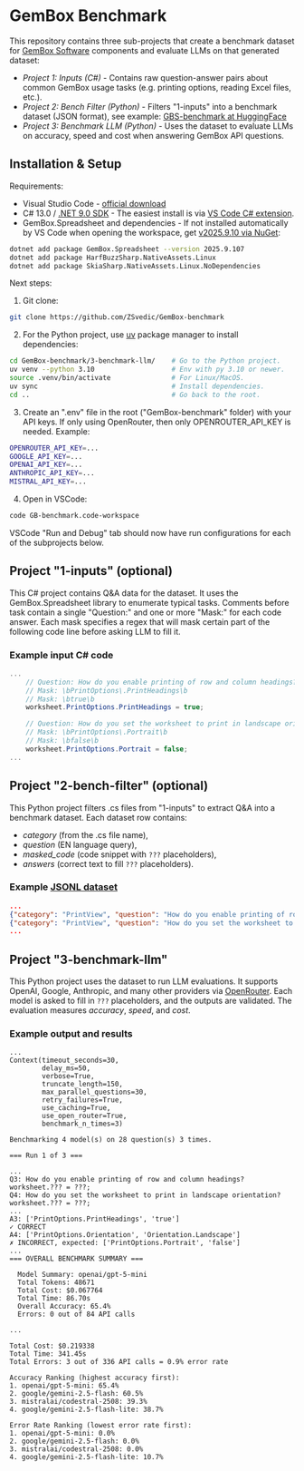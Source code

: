 # GemBox Benchmark

This repository contains three sub-projects that create a benchmark dataset for [GemBox Software](https://www.gemboxsoftware.com/) components and evaluate LLMs on that generated dataset: 

+ *Project 1: Inputs (C#)* - Contains raw question-answer pairs about common GemBox usage tasks (e.g. printing options, reading Excel files, etc.).
+ *Project 2: Bench Filter (Python)* - Filters "1-inputs" into a benchmark dataset (JSON format), see example: [GBS-benchmark at HuggingFace](https://huggingface.co/datasets/ZSvedic/GBS-benchmark)
+ *Project 3: Benchmark LLM (Python)* - Uses the dataset to evaluate LLMs on accuracy, speed and cost when answering GemBox API questions.

## Installation & Setup

Requirements:
+ Visual Studio Code - [official download](https://code.visualstudio.com/download)
+ C# 13.0 / [.NET 9.0 SDK](https://dotnet.microsoft.com/en-us/download/dotnet/9.0) - The easiest install is via [VS Code C# extension](https://marketplace.visualstudio.com/items?itemName=ms-dotnettools.csharp).
+ GemBox.Spreadsheet and dependencies - If not installed automatically by VS Code when opening the workspace, get [v2025.9.10 via NuGet](https://www.nuget.org/packages/GemBox.Spreadsheet/):
```bash
dotnet add package GemBox.Spreadsheet --version 2025.9.107
dotnet add package HarfBuzzSharp.NativeAssets.Linux
dotnet add package SkiaSharp.NativeAssets.Linux.NoDependencies
```

Next steps:
1. Git clone:
```bash
git clone https://github.com/ZSvedic/GemBox-benchmark
```
2. For the Python project, use [uv](https://github.com/astral-sh/uv) package manager to install dependencies:
```bash
cd GemBox-benchmark/3-benchmark-llm/    # Go to the Python project.
uv venv --python 3.10                   # Env with py 3.10 or newer.
source .venv/bin/activate               # For Linux/MacOS.
uv sync                                 # Install dependencies.
cd ..                                   # Go back to the root.
```
3. Create an ".env" file in the root ("GemBox-benchmark" folder) with your API keys. If only using OpenRouter, then only OPENROUTER_API_KEY is needed. Example:
```bash
OPENROUTER_API_KEY=...
GOOGLE_API_KEY=...
OPENAI_API_KEY=...
ANTHROPIC_API_KEY=...
MISTRAL_API_KEY=...
```
4. Open in VSCode:
```bash
code GB-benchmark.code-workspace
```
VSCode "Run and Debug" tab should now have run configurations for each of the subprojects below.

## Project "1-inputs" (optional)

This C# project contains Q&A data for the dataset. It uses the GemBox.Spreadsheet library to enumerate typical tasks. Comments before task contain a single "Question:" and one or more "Mask:" for each code answer. Each mask specifies a regex that will mask certain part of the following code line before asking LLM to fill it. 

### Example input C# code
```csharp
...
    // Question: How do you enable printing of row and column headings?
    // Mask: \bPrintOptions\.PrintHeadings\b
    // Mask: \btrue\b
    worksheet.PrintOptions.PrintHeadings = true;

    // Question: How do you set the worksheet to print in landscape orientation?
    // Mask: \bPrintOptions\.Portrait\b
    // Mask: \bfalse\b
    worksheet.PrintOptions.Portrait = false;
...
```

## Project "2-bench-filter" (optional)

This Python project filters .cs files from "1-inputs" to extract Q&A into a benchmark dataset. Each dataset row contains:  
+ *category* (from the .cs file name),  
+ *question* (EN language query),  
+ *masked_code* (code snippet with `???` placeholders),  
+ *answers* (correct text to fill `???` placeholders).  

### Example [JSONL dataset](https://huggingface.co/datasets/ZSvedic/GBS-benchmark)
```json
...
{"category": "PrintView", "question": "How do you enable printing of row and column headings?", "masked_code": "worksheet.??? = ???;", "answers": ["PrintOptions.PrintHeadings", "true"]}
{"category": "PrintView", "question": "How do you set the worksheet to print in landscape orientation?", "masked_code": "worksheet.??? = ???;", "answers": ["PrintOptions.Portrait", "false"]}
...
```

## Project "3-benchmark-llm"

This Python project uses the dataset to run LLM evaluations. It supports OpenAI, Google, Anthropic, and many other providers via [OpenRouter](https://openrouter.ai/). Each model is asked to fill in `???` placeholders, and the outputs are validated. The evaluation measures *accuracy*, *speed*, and *cost*.

### Example output and results

```console
...
Context(timeout_seconds=30,
        delay_ms=50,
        verbose=True,
        truncate_length=150,
        max_parallel_questions=30,
        retry_failures=True,
        use_caching=True,
        use_open_router=True,
        benchmark_n_times=3)

Benchmarking 4 model(s) on 28 question(s) 3 times.

=== Run 1 of 3 ===

...
Q3: How do you enable printing of row and column headings?
worksheet.??? = ???;
Q4: How do you set the worksheet to print in landscape orientation?
worksheet.??? = ???;
...
A3: ['PrintOptions.PrintHeadings', 'true']
✓ CORRECT
A4: ['PrintOptions.Orientation', 'Orientation.Landscape']
✗ INCORRECT, expected: ['PrintOptions.Portrait', 'false']
...
=== OVERALL BENCHMARK SUMMARY ===

  Model Summary: openai/gpt-5-mini
  Total Tokens: 48671
  Total Cost: $0.067764
  Total Time: 86.70s
  Overall Accuracy: 65.4%
  Errors: 0 out of 84 API calls

...

Total Cost: $0.219338
Total Time: 341.45s
Total Errors: 3 out of 336 API calls = 0.9% error rate

Accuracy Ranking (highest accuracy first):
1. openai/gpt-5-mini: 65.4%
2. google/gemini-2.5-flash: 60.5%
3. mistralai/codestral-2508: 39.3%
4. google/gemini-2.5-flash-lite: 38.7%

Error Rate Ranking (lowest error rate first):
1. openai/gpt-5-mini: 0.0%
2. google/gemini-2.5-flash: 0.0%
3. mistralai/codestral-2508: 0.0%
4. google/gemini-2.5-flash-lite: 10.7%
```


